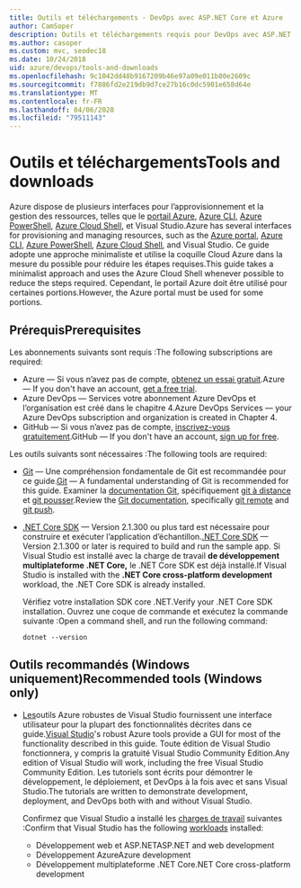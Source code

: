 ```yaml
---
title: Outils et téléchargements - DevOps avec ASP.NET Core et Azure
author: CamSoper
description: Outils et téléchargements requis pour DevOps avec ASP.NET Core et Azure.
ms.author: casoper
ms.custom: mvc, seodec18
ms.date: 10/24/2018
uid: azure/devops/tools-and-downloads
ms.openlocfilehash: 9c1042dd48b9167209b46e97a09e011b80e2609c
ms.sourcegitcommit: f7886fd2e219db9d7ce27b16c0dc5901e658d64e
ms.translationtype: MT
ms.contentlocale: fr-FR
ms.lasthandoff: 04/06/2020
ms.locfileid: "79511143"
---
```

# <a name="tools-and-downloads"></a><span data-ttu-id="0327c-103">Outils et téléchargements</span><span class="sxs-lookup"><span data-stu-id="0327c-103">Tools and downloads</span></span>

<span data-ttu-id="0327c-104">Azure dispose de plusieurs interfaces pour l’approvisionnement et la gestion des ressources, telles que le [portail Azure](https://portal.azure.com), [Azure CLI](/cli/azure/), [Azure PowerShell](/powershell/azure/overview), [Azure Cloud Shell](https://shell.azure.com/bash), et Visual Studio.</span><span class="sxs-lookup"><span data-stu-id="0327c-104">Azure has several interfaces for provisioning and managing resources, such as the [Azure portal](https://portal.azure.com), [Azure CLI](/cli/azure/), [Azure PowerShell](/powershell/azure/overview), [Azure Cloud Shell](https://shell.azure.com/bash), and Visual Studio.</span></span> <span data-ttu-id="0327c-105">Ce guide adopte une approche minimaliste et utilise la coquille Cloud Azure dans la mesure du possible pour réduire les étapes requises.</span><span class="sxs-lookup"><span data-stu-id="0327c-105">This guide takes a minimalist approach and uses the Azure Cloud Shell whenever possible to reduce the steps required.</span></span> <span data-ttu-id="0327c-106">Cependant, le portail Azure doit être utilisé pour certaines portions.</span><span class="sxs-lookup"><span data-stu-id="0327c-106">However, the Azure portal must be used for some portions.</span></span>

## <a name="prerequisites"></a><span data-ttu-id="0327c-107">Prérequis</span><span class="sxs-lookup"><span data-stu-id="0327c-107">Prerequisites</span></span>

<span data-ttu-id="0327c-108">Les abonnements suivants sont requis :</span><span class="sxs-lookup"><span data-stu-id="0327c-108">The following subscriptions are required:</span></span>

* <span data-ttu-id="0327c-109">Azure &mdash; Si vous n’avez pas de compte, [obtenez un essai gratuit](https://azure.microsoft.com/free/).</span><span class="sxs-lookup"><span data-stu-id="0327c-109">Azure &mdash; If you don't have an account, [get a free trial](https://azure.microsoft.com/free/).</span></span>
* <span data-ttu-id="0327c-110">Azure DevOps &mdash; Services votre abonnement Azure DevOps et l’organisation est créé dans le chapitre 4.</span><span class="sxs-lookup"><span data-stu-id="0327c-110">Azure DevOps Services &mdash; your Azure DevOps subscription and organization is created in Chapter 4.</span></span>
* <span data-ttu-id="0327c-111">GitHub &mdash; Si vous n’avez pas de compte, [inscrivez-vous gratuitement](https://github.com/join).</span><span class="sxs-lookup"><span data-stu-id="0327c-111">GitHub &mdash; If you don't have an account, [sign up for free](https://github.com/join).</span></span>

<span data-ttu-id="0327c-112">Les outils suivants sont nécessaires :</span><span class="sxs-lookup"><span data-stu-id="0327c-112">The following tools are required:</span></span>

* <span data-ttu-id="0327c-113">[Git](https://git-scm.com/downloads) &mdash; Une compréhension fondamentale de Git est recommandée pour ce guide.</span><span class="sxs-lookup"><span data-stu-id="0327c-113">[Git](https://git-scm.com/downloads) &mdash; A fundamental understanding of Git is recommended for this guide.</span></span> <span data-ttu-id="0327c-114">Examiner la [documentation Git](https://git-scm.com/doc), spécifiquement [git à distance](https://git-scm.com/docs/git-remote) et [git pousser](https://git-scm.com/docs/git-push).</span><span class="sxs-lookup"><span data-stu-id="0327c-114">Review the [Git documentation](https://git-scm.com/doc), specifically [git remote](https://git-scm.com/docs/git-remote) and [git push](https://git-scm.com/docs/git-push).</span></span>
* <span data-ttu-id="0327c-115">[.NET Core SDK](https://dotnet.microsoft.com/download/) &mdash; Version 2.1.300 ou plus tard est nécessaire pour construire et exécuter l’application d’échantillon.</span><span class="sxs-lookup"><span data-stu-id="0327c-115">[.NET Core SDK](https://dotnet.microsoft.com/download/) &mdash; Version 2.1.300 or later is required to build and run the sample app.</span></span> <span data-ttu-id="0327c-116">Si Visual Studio est installé avec la charge de travail **de développement multiplateforme .NET Core,** le .NET Core SDK est déjà installé.</span><span class="sxs-lookup"><span data-stu-id="0327c-116">If Visual Studio is installed with the **.NET Core cross-platform development** workload, the .NET Core SDK is already installed.</span></span>

    <span data-ttu-id="0327c-117">Vérifiez votre installation SDK core .NET.</span><span class="sxs-lookup"><span data-stu-id="0327c-117">Verify your .NET Core SDK installation.</span></span> <span data-ttu-id="0327c-118">Ouvrez une coque de commande et exécutez la commande suivante :</span><span class="sxs-lookup"><span data-stu-id="0327c-118">Open a command shell, and run the following command:</span></span>

    ```dotnetcli
    dotnet --version
    ```

## <a name="recommended-tools-windows-only"></a><span data-ttu-id="0327c-119">Outils recommandés (Windows uniquement)</span><span class="sxs-lookup"><span data-stu-id="0327c-119">Recommended tools (Windows only)</span></span>

* <span data-ttu-id="0327c-120">[Les](https://visualstudio.microsoft.com)outils Azure robustes de Visual Studio fournissent une interface utilisateur pour la plupart des fonctionnalités décrites dans ce guide.</span><span class="sxs-lookup"><span data-stu-id="0327c-120">[Visual Studio](https://visualstudio.microsoft.com)'s robust Azure tools provide a GUI for most of the functionality described in this guide.</span></span> <span data-ttu-id="0327c-121">Toute édition de Visual Studio fonctionnera, y compris la gratuité Visual Studio Community Edition.</span><span class="sxs-lookup"><span data-stu-id="0327c-121">Any edition of Visual Studio will work, including the free Visual Studio Community Edition.</span></span> <span data-ttu-id="0327c-122">Les tutoriels sont écrits pour démontrer le développement, le déploiement, et DevOps à la fois avec et sans Visual Studio.</span><span class="sxs-lookup"><span data-stu-id="0327c-122">The tutorials are written to demonstrate development, deployment, and DevOps both with and without Visual Studio.</span></span>

  <span data-ttu-id="0327c-123">Confirmez que Visual Studio a installé les [charges de travail](/visualstudio/install/modify-visual-studio) suivantes :</span><span class="sxs-lookup"><span data-stu-id="0327c-123">Confirm that Visual Studio has the following [workloads](/visualstudio/install/modify-visual-studio) installed:</span></span>

  * <span data-ttu-id="0327c-124">Développement web et ASP.NET</span><span class="sxs-lookup"><span data-stu-id="0327c-124">ASP.NET and web development</span></span>
  * <span data-ttu-id="0327c-125">Développement Azure</span><span class="sxs-lookup"><span data-stu-id="0327c-125">Azure development</span></span>
  * <span data-ttu-id="0327c-126">Développement multiplateforme .NET Core</span><span class="sxs-lookup"><span data-stu-id="0327c-126">.NET Core cross-platform development</span></span>
